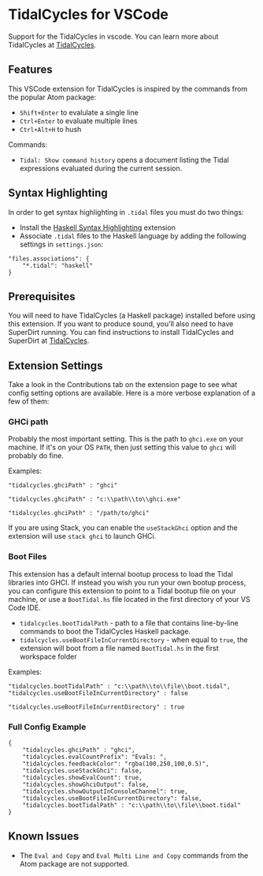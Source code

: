 # TidalCycles for VSCode

Support for the TidalCycles in vscode. You can learn more about
TidalCycles at [TidalCycles](https://tidalcycles.org).

## Features

This VSCode extension for TidalCycles is inspired by the commands from the popular Atom package:

- `Shift+Enter` to evalulate a single line
- `Ctrl+Enter` to evaluate multiple lines
- `Ctrl+Alt+H` to hush

Commands:

- `Tidal: Show command history` opens a document listing the Tidal expressions evaluated during the current session.

## Syntax Highlighting

In order to get syntax highlighting in `.tidal` files you must do
two things:

- Install the [Haskell Syntax Highlighting](https://marketplace.visualstudio.com/items?itemName=justusadam.language-haskell) extension
- Associate `.tidal` files to the Haskell language by adding the following 
settings in `settings.json`:

```
"files.associations": {
    "*.tidal": "haskell"
}
```

## Prerequisites

You will need to have TidalCycles (a Haskell package) installed before
using this extension. If you want to produce sound, you'll also
need to have SuperDirt running. You can find instructions to install
TidalCycles and SuperDirt at [TidalCycles](https://tidalcycles.org).

## Extension Settings

Take a look in the Contributions tab on the extension page to see what config setting options are available. Here is
a more verbose explanation of a few of them:

### GHCi path

Probably the most important setting. This is the path to `ghci.exe` on your machine. 
If it's on your OS `PATH`, then just setting this value to `ghci` will probably do fine.

Examples:

`"tidalcycles.ghciPath" : "ghci"`

`"tidalcycles.ghciPath" : "c:\\path\\to\\ghci.exe"`

`"tidalcycles.ghciPath" : "/path/to/ghci"`

If you are using Stack, you can enable the `useStackGhci` option and the extension will use `stack ghci` to launch GHCi.

### Boot Files

This extension has a default internal bootup process to load the Tidal libraries into GHCI.
If instead you wish you run your own bootup process, you can configure this extension to point
to a Tidal bootup file on your machine, or use a `BootTidal.hs` file located in the first directory
of your VS Code IDE.

* `tidalcycles.bootTidalPath` - path to a file that contains line-by-line commands to boot the TidalCycles Haskell package.
* `tidalcycles.useBootFileInCurrentDirectory` - when equal to `true`, the extension will boot from a file named `BootTidal.hs` in the first workspace folder

Examples:

```
"tidalcycles.bootTidalPath" : "c:\\path\\to\\file\\boot.tidal",
"tidalcycles.useBootFileInCurrentDirectory" : false
```

```
"tidalcycles.useBootFileInCurrentDirectory" : true
```

### Full Config Example

```
{
    "tidalcycles.ghciPath" : "ghci",
    "tidalcycles.evalCountPrefix": "Evals: ",
    "tidalcycles.feedbackColor": "rgba(100,250,100,0.5)",
    "tidalcycles.useStackGhci": false,
    "tidalcycles.showEvalCount": true,
    "tidalcycles.showGhciOutput": false,
    "tidalcycles.showOutputInConsoleChannel": true,
    "tidalcycles.useBootFileInCurrentDirectory": false,
    "tidalcycles.bootTidalPath" : "c:\\path\\to\\file\\boot.tidal"
}
```

## Known Issues

- The `Eval and Copy` and `Eval Multi Line and Copy` commands from the Atom package are not supported.